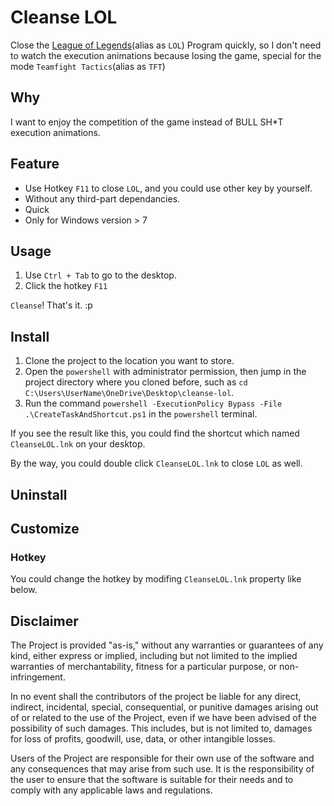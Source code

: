 # Cleanse LOL

Close the [League of Legends](https://en.wikipedia.org/wiki/League_of_Legends)(alias as `LOL`) Program quickly, so I don't need to watch the execution animations because losing the game, special for the mode `Teamfight Tactics`(alias as `TFT`)

## Why

I want to enjoy the competition of the game instead of BULL SH*T execution animations.

## Feature

- Use Hotkey `F11` to close `LOL`, and you could use other key by yourself.
- Without any third-part dependancies.
- Quick
- Only for Windows version > 7

## Usage

1. Use `Ctrl + Tab` to go to the desktop.
2. Click the hotkey `F11`

`Cleanse`! That's it. :p

## Install

1. Clone the project to the location you want to store.
2. Open the `powershell` with administrator permission, then jump in the project directory where you cloned before, such as `cd C:\Users\UserName\OneDrive\Desktop\cleanse-lol`.
3. Run the command `powershell -ExecutionPolicy Bypass -File .\CreateTaskAndShortcut.ps1` in the `powershell` terminal.

If you see the result like this, you could find the shortcut which named `CleanseLOL.lnk` on your desktop.

By the way, you could double click `CleanseLOL.lnk` to close `LOL` as well.

## Uninstall



## Customize

### Hotkey

You could change the hotkey by modifing `CleanseLOL.lnk` property like below.


## Disclaimer

The Project is provided "as-is," without any warranties or guarantees of any kind, either express or implied, including but not limited to the implied warranties of merchantability, fitness for a particular purpose, or non-infringement.

In no event shall the contributors of the project be liable for any direct, indirect, incidental, special, consequential, or punitive damages arising out of or related to the use of the Project, even if we have been advised of the possibility of such damages. This includes, but is not limited to, damages for loss of profits, goodwill, use, data, or other intangible losses.

Users of the Project are responsible for their own use of the software and any consequences that may arise from such use. It is the responsibility of the user to ensure that the software is suitable for their needs and to comply with any applicable laws and regulations.